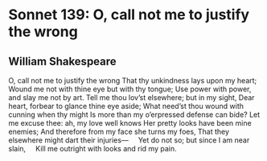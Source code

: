 # Sonnet 139: O, call not me to justify the wrong
## William Shakespeare
O, call not me to justify the wrong
That thy unkindness lays upon my heart;
Wound me not with thine eye but with thy tongue;
Use power with power, and slay me not by art.
Tell me thou lov’st elsewhere; but in my sight,
Dear heart, forbear to glance thine eye aside;
What need’st thou wound with cunning when thy might
Is more than my o’erpressed defense can bide?
Let me excuse thee: ah, my love well knows
Her pretty looks have been mine enemies;
And therefore from my face she turns my foes,
That they elsewhere might dart their injuries—
    Yet do not so; but since I am near slain,
    Kill me outright with looks and rid my pain.